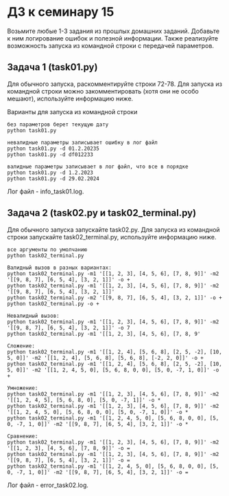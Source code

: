 # ДЗ к семинару 15
Возьмите любые 1-3 задания из прошлых домашних заданий. Добавьте к ним логирование ошибок и полезной информации. Также реализуйте возможность запуска из командной строки с передачей параметров.

## Задача 1 (task01.py)
Для обычного запуска, раскомментируйте строки 72-78.
Для запуска из командной строки можно закомментировать (хотя они не особо мешают), используйте информацию ниже.

Варианты для запуска из командной строки

    без параметров берет текущую дату
    python task01.py
    
    невалидные параметры записывает ошибку в лог файл
    python task01.py -d 01.2.20235    
    python task01.py -d df012233
    
    валидные параметры записывает в лог файл, что все в порядке    
    python task01.py -d 1.2.2023
    python task01.py -d 29.02.2024
    
Лог файл - info_task01.log.

## Задача 2 (task02.py и task02_terminal.py)
Для обычного запуска запускайте task02.py.
Для запуска из командной строки запускайте task02_terminal.py, используйте информацию ниже.

    все аргументы по умолчанию    
    python task02_terminal.py
    
    Валидный вызов в разных вариантах:    
    python task02_terminal.py -m1 '[[1, 2, 3], [4, 5, 6], [7, 8, 9]]' -m2 '[[9, 8, 7], [6, 5, 4], [3, 2, 1]]' -o +
    python task02_terminal.py -m1 '[[1, 2, 3], [4, 5, 6], [7, 8, 9]]' -m2 '[[9, 8, 7], [6, 5, 4], [3, 2, 1]]'
    python task02_terminal.py -m2 '[[9, 8, 7], [6, 5, 4], [3, 2, 1]]' -o +
    python task02_terminal.py -o +
    
    Невалидный вызов:    
    python task02_terminal.py -m1 '[[1, 2, 3], [4, 5, 6], [7, 8, 9]]' -m2 '[[9, 8, 7], [6, 5, 4], [3, 2, 1]]' -o 7
    python task02_terminal.py -m1 '[[1, 2, 3], [4, 5, 6], [7, 8, 9'
    
    Сложение:    
    python task02_terminal.py -m1 '[[1, 2, 4], [5, 6, 8], [2, 5, -2], [10, 5, 0]]' -m2 '[[1, 2, 4], [5, 6, 8], [5, 6, 8], [-2, 2, 0]]' -o +
    python task02_terminal.py -m1 '[[1, 2, 4], [5, 6, 8], [2, 5, -2], [10, 5, 0]]' -m2 '[[1, 2, 4, 5, 0], [5, 6, 8, 0, 0], [5, 0, -7, 1, 0]]' -o +
    
    Умножение:    
    python task02_terminal.py -m1 '[[1, 2, 3], [4, 5, 6], [7, 8, 9]]' -m2 '[[1, 2, 4, 5], [5, 6, 8, 0], [5, 0, -7, 1]]' -o *
    python task02_terminal.py -m1 '[[1, 2, 3], [4, 5, 6], [7, 8, 9]]' -m2 '[[1, 2, 4, 5, 0], [5, 6, 8, 0, 0], [5, 0, -7, 1, 0]]' -o *
    python task02_terminal.py -m1 '[[1, 2, 4, 5, 0], [5, 6, 8, 0, 0], [5, 0, -7, 1, 0]]' -m2 '[[9, 8, 7], [6, 5, 4], [3, 2, 1]]' -o *
    
    Сравнение:    
    python task02_terminal.py -m1 '[[1, 2, 3], [4, 5, 6], [7, 8, 9]]' -m2 '[[1, 2, 3], [4, 5, 6], [7, 8, 9]]' -o =
    python task02_terminal.py -m1 '[[1, 2, 3], [4, 5, 6], [7, 8, 9]]' -m2 '[[9, 8, 7], [6, 5, 4], [3, 2, 1]]' -o =
    python task02_terminal.py -m1 '[[1, 2, 4, 5, 0], [5, 6, 8, 0, 0], [5, 0, -7, 1, 0]]' -m2 '[[9, 8, 7], [6, 5, 4], [3, 2, 1]]' -o =
    
Лог файл - error_task02.log.

